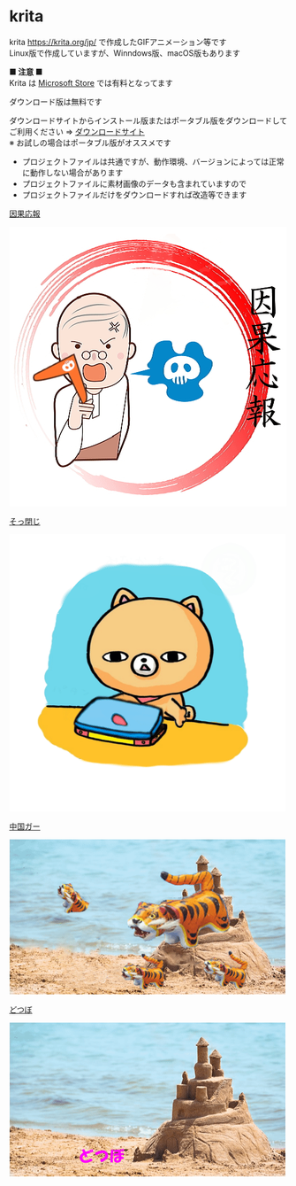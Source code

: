 # krita

krita https://krita.org/jp/ で作成したGIFアニメーション等です  
Linux版で作成していますが、Winndows版、macOS版もあります

**■ 注意 ■**  
Krita は [Microsoft Store](https://apps.microsoft.com/store/apps) では有料となってます

ダウンロード版は無料です

ダウンロードサイトからインストール版またはポータブル版をダウンロードしてご利用ください ⇒ [ダウンロードサイト](https://krita.org/jp/download-jp/krita-desktop-jp/)  
※ お試しの場合はポータブル版がオススメです

- プロジェクトファイルは共通ですが、動作環境、バージョンによっては正常に動作しない場合があります  
- プロジェクトファイルに素材画像のデータも含まれていますので  
- プロジェクトファイルだけをダウンロードすれば改造等できます  

[因果応報](ingaouhou/)

![因果応報](ingaouhou/ingaouhou.gif)  

[そっ閉じ](sottoji/)

![そっ閉じ](sottoji/sottoji.gif)

[中国ガー](ga/)

![中国ガー](ga/ga.gif)

[どつぼ](dotsubo/)

![どつぼ](dotsubo/dotsubo.gif)
